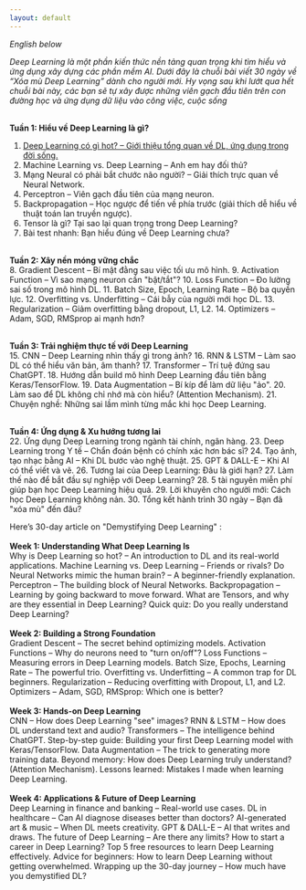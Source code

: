 ```yaml
---
layout: default
---
```

_English below_

_Deep Learning là một phần kiến thức nền tảng quan trọng khi tìm hiểu và ứng dụng xây dựng các phần mềm AI. Dưới đây là chuỗi bài viết 30 ngày về “Xóa mù Deep Learning” dành cho người mới. Hy vọng sau khi lướt qua hết chuỗi bài này, các bạn sẽ tự xây được những viên gạch đầu tiên trên con đường học và ứng dụng dữ liệu vào công việc, cuộc sống_
<br><br>

**Tuần 1: Hiểu về Deep Learning là gì?**
<br>
1.	[Deep Learning có gì hot? – Giới thiệu tổng quan về DL, ứng dụng trong đời sống.](./another-page.html) <br>
2.	Machine Learning vs. Deep Learning – Anh em hay đối thủ?
3.	Mạng Neural có phải bắt chước não người? – Giải thích trực quan về Neural Network.
4.	Perceptron – Viên gạch đầu tiên của mạng neuron.
5.	Backpropagation – Học ngược để tiến về phía trước (giải thích dễ hiểu về thuật toán lan truyền ngược).
6.	Tensor là gì? Tại sao lại quan trọng trong Deep Learning?
7.	Bài test nhanh: Bạn hiểu đúng về Deep Learning chưa?
<br><br>

**Tuần 2: Xây nền móng vững chắc**<br>
8.	Gradient Descent – Bí mật đằng sau việc tối ưu mô hình.
9.	Activation Function – Vì sao mạng neuron cần "bật/tắt"?
10.	Loss Function – Đo lường sai số trong mô hình DL.
11.	Batch Size, Epoch, Learning Rate – Bộ ba quyền lực.
12.	Overfitting vs. Underfitting – Cái bẫy của người mới học DL.
13.	Regularization – Giảm overfitting bằng dropout, L1, L2.
14.	Optimizers – Adam, SGD, RMSprop ai mạnh hơn?
<br><br>

**Tuần 3: Trải nghiệm thực tế với Deep Learning**<br>
15.	CNN – Deep Learning nhìn thấy gì trong ảnh?
16.	RNN & LSTM – Làm sao DL có thể hiểu văn bản, âm thanh?
17.	Transformer – Trí tuệ đứng sau ChatGPT.
18.	Hướng dẫn build mô hình Deep Learning đầu tiên bằng Keras/TensorFlow.
19.	Data Augmentation – Bí kíp để làm dữ liệu "ảo".
20.	Làm sao để DL không chỉ nhớ mà còn hiểu? (Attention Mechanism).
21.	Chuyện nghề: Những sai lầm mình từng mắc khi học Deep Learning.
<br><br>

**Tuần 4: Ứng dụng & Xu hướng tương lai**<br>
22.	Ứng dụng Deep Learning trong ngành tài chính, ngân hàng.
23.	Deep Learning trong Y tế – Chẩn đoán bệnh có chính xác hơn bác sĩ?
24.	Tạo ảnh, tạo nhạc bằng AI – Khi DL bước vào nghệ thuật.
25.	GPT & DALL-E – Khi AI có thể viết và vẽ.
26.	Tương lai của Deep Learning: Đâu là giới hạn?
27.	Làm thế nào để bắt đầu sự nghiệp với Deep Learning?
28.	5 tài nguyên miễn phí giúp bạn học Deep Learning hiệu quả.
29.	Lời khuyên cho người mới: Cách học Deep Learning không nản.
30.	Tổng kết hành trình 30 ngày – Bạn đã "xóa mù" đến đâu?


Here’s 30-day article on "Demystifying Deep Learning" :
<br><br>
**Week 1: Understanding What Deep Learning Is**<br>
Why is Deep Learning so hot? – An introduction to DL and its real-world applications.
Machine Learning vs. Deep Learning – Friends or rivals?
Do Neural Networks mimic the human brain? – A beginner-friendly explanation.
Perceptron – The building block of Neural Networks.
Backpropagation – Learning by going backward to move forward.
What are Tensors, and why are they essential in Deep Learning?
Quick quiz: Do you really understand Deep Learning?<br><br>
**Week 2: Building a Strong Foundation**<br>
Gradient Descent – The secret behind optimizing models.
Activation Functions – Why do neurons need to "turn on/off"?
Loss Functions – Measuring errors in Deep Learning models.
Batch Size, Epochs, Learning Rate – The powerful trio.
Overfitting vs. Underfitting – A common trap for DL beginners.
Regularization – Reducing overfitting with Dropout, L1, and L2.
Optimizers – Adam, SGD, RMSprop: Which one is better?<br><br>
**Week 3: Hands-on Deep Learning**<br>
CNN – How does Deep Learning "see" images?
RNN & LSTM – How does DL understand text and audio?
Transformers – The intelligence behind ChatGPT.
Step-by-step guide: Building your first Deep Learning model with Keras/TensorFlow.
Data Augmentation – The trick to generating more training data.
Beyond memory: How does Deep Learning truly understand? (Attention Mechanism).
Lessons learned: Mistakes I made when learning Deep Learning.<br><br>
**Week 4: Applications & Future of Deep Learning**<br>
Deep Learning in finance and banking – Real-world use cases.
DL in healthcare – Can AI diagnose diseases better than doctors?
AI-generated art & music – When DL meets creativity.
GPT & DALL-E – AI that writes and draws.
The future of Deep Learning – Are there any limits?
How to start a career in Deep Learning?
Top 5 free resources to learn Deep Learning effectively.
Advice for beginners: How to learn Deep Learning without getting overwhelmed.
Wrapping up the 30-day journey – How much have you demystified DL?

